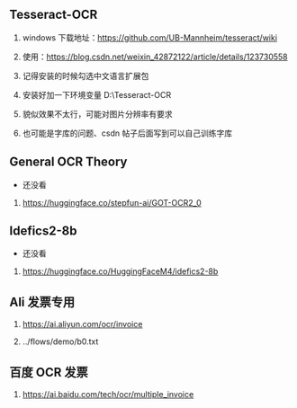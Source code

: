 ## Tesseract-OCR

1. windows 下载地址：https://github.com/UB-Mannheim/tesseract/wiki

2. 使用：https://blog.csdn.net/weixin_42872122/article/details/123730558

3. 记得安装的时候勾选中文语言扩展包

4. 安装好加一下环境变量 D:\Tesseract-OCR

5. 貌似效果不太行，可能对图片分辨率有要求

6. 也可能是字库的问题、csdn 帖子后面写到可以自己训练字库

## General OCR Theory

- 还没看

1. https://huggingface.co/stepfun-ai/GOT-OCR2_0

## Idefics2-8b

- 还没看

1. https://huggingface.co/HuggingFaceM4/idefics2-8b

## Ali 发票专用

1. https://ai.aliyun.com/ocr/invoice

2. ../flows/demo/b0.txt

## 百度 OCR 发票

1. https://ai.baidu.com/tech/ocr/multiple_invoice
